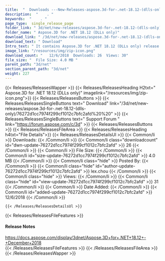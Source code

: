 ```yaml
---
title:  "  Downloads ---New-Releases-aspose.3d-for-.net-18.12-(dlls-only) . " 
description:  "    . " 
keywords:  "    . " 
page_type:  single_release_page
folder_link: " 3d/net/new-releases/aspose.3d-for-.net-18.12-(dlls-only)/"
folder_name: " Aspose.3D for .NET 18.12 (DLLs only)"
download_link: " /3d/net/new-releases/aspose.3d-for-.net-18.12-(dlls-only)/76272d1cc7974f299cf1012c7bfc2afd"
download_text: " Download"
Intro_text: " It contains Aspose.3D for .NET 18.12 (DLLs only) release."
image_link: "/resources/img/zip-icon.png"
download_count: "   12/6/2018  Downloads: 26  Views: 30"
file_size: "  File Size: 4.0 MB "
parent_path: "3d/net"
section_parent_path: "3d/net"
weight: 227
---
```


{{< Releases/ReleasesWapper >}}
  {{< Releases/ReleasesHeading H2txt=" Aspose.3D for .NET 18.12 (DLLs only)" imagelink="/resources/img/zip-icon.png">}}
  {{< Releases/ReleasesButtons >}}
    {{< Releases/ReleasesSingleButtons text=" Download" link="/3d/net/new-releases/aspose.3d-for-.net-18.12-(dlls-only)/76272d1cc7974f299cf1012c7bfc2afd%20%20" >}}
    {{< Releases/ReleasesSingleButtons text=" Support Forum " link="https://forum.aspose.com/c/3d" >}}
  {{< Releases/ReleasesButtons >}}
  {{< Releases/ReleasesFileArea >}}
    {{< Releases/ReleasesHeading h4txt="File Details">}}
    {{< Releases/ReleasesDetailsUl >}}
            {{< Common/li  >}} Downloads: {{< /Common/li >}} 
      {{< Common/li class="downloadcount" id="dwn-update-76272d1cc7974f299cf1012c7bfc2afd" >}} 26 {{< /Common/li >}} 
      {{< Common/li  >}} File Size: {{< /Common/li >}} 
      {{< Common/li id="size-update-76272d1cc7974f299cf1012c7bfc2afd" >}} 4.0 MB {{< /Common/li >}} 
      {{< Common/li  class="hide" >}} Posted By: {{< /Common/li >}} 
      {{< Common/li class="hide" id="author-update-76272d1cc7974f299cf1012c7bfc2afd" >}} lex.chou {{< /Common/li >}} 
      {{< Common/li class="hide"  >}} Views: {{< /Common/li >}} 
      {{< Common/li class="hide" id="view-update-76272d1cc7974f299cf1012c7bfc2afd" >}} 31 {{< /Common/li >}} 
      {{< Common/li  >}} Date Added: {{< /Common/li >}} 
      {{< Common/li id="added-update-76272d1cc7974f299cf1012c7bfc2afd" >}} 12/6/2018 {{< /Common/li >}} 

    {{< /Releases/ReleasesDetailsUl >}}

  {{< Releases/ReleasesFileFeatures >}}
      <h4>Release Notes</h4><div><a href="https://docs.aspose.com/display/3dnet/Aspose.3D+for+.NET+18.12+-+December+2018">https://docs.aspose.com/display/3dnet/Aspose.3D+for+.NET+18.12+-+December+2018</a></div>
  {{< /Releases/ReleasesFileFeatures >}}
 {{< /Releases/ReleasesFileArea >}}
{{< /Releases/ReleasesWapper >}}


